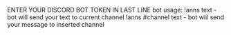 ENTER YOUR DISCORD BOT TOKEN IN LAST LINE 
bot usage: 
!anns text - bot will send your text to current channel
!anns #channel text - bot wiil send your message to inserted channel
